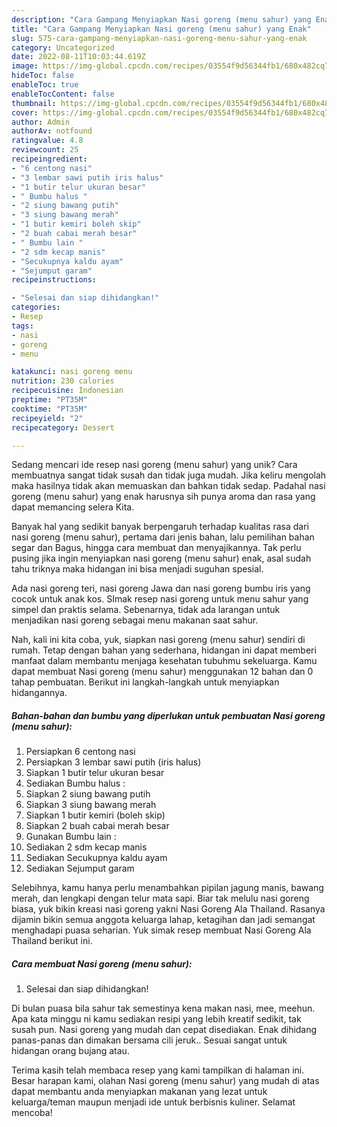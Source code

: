 ```yaml
---
description: "Cara Gampang Menyiapkan Nasi goreng (menu sahur) yang Enak"
title: "Cara Gampang Menyiapkan Nasi goreng (menu sahur) yang Enak"
slug: 575-cara-gampang-menyiapkan-nasi-goreng-menu-sahur-yang-enak
category: Uncategorized
date: 2022-08-11T10:03:44.619Z
image: https://img-global.cpcdn.com/recipes/03554f9d56344fb1/680x482cq70/nasi-goreng-menu-sahur-foto-resep-utama.jpg
hideToc: false
enableToc: true
enableTocContent: false
thumbnail: https://img-global.cpcdn.com/recipes/03554f9d56344fb1/680x482cq70/nasi-goreng-menu-sahur-foto-resep-utama.jpg
cover: https://img-global.cpcdn.com/recipes/03554f9d56344fb1/680x482cq70/nasi-goreng-menu-sahur-foto-resep-utama.jpg
author: Admin
authorAv: notfound
ratingvalue: 4.8
reviewcount: 25
recipeingredient:
- "6 centong nasi"
- "3 lembar sawi putih iris halus"
- "1 butir telur ukuran besar"
- " Bumbu halus "
- "2 siung bawang putih"
- "3 siung bawang merah"
- "1 butir kemiri boleh skip"
- "2 buah cabai merah besar"
- " Bumbu lain "
- "2 sdm kecap manis"
- "Secukupnya kaldu ayam"
- "Sejumput garam"
recipeinstructions:

- "Selesai dan siap dihidangkan!"
categories:
- Resep
tags:
- nasi
- goreng
- menu

katakunci: nasi goreng menu 
nutrition: 230 calories
recipecuisine: Indonesian
preptime: "PT35M"
cooktime: "PT35M"
recipeyield: "2"
recipecategory: Dessert

---
```





Sedang mencari ide resep nasi goreng (menu sahur) yang unik? Cara membuatnya sangat tidak susah dan tidak juga mudah. Jika keliru mengolah maka hasilnya tidak akan memuaskan dan bahkan tidak sedap. Padahal nasi goreng (menu sahur) yang enak harusnya sih punya aroma dan rasa yang dapat memancing selera Kita.





Banyak hal yang sedikit banyak berpengaruh terhadap kualitas rasa dari nasi goreng (menu sahur), pertama dari jenis bahan, lalu pemilihan bahan segar dan Bagus, hingga cara membuat dan menyajikannya. Tak perlu pusing jika ingin menyiapkan nasi goreng (menu sahur) enak,      asal sudah tahu triknya maka hidangan ini bisa menjadi suguhan spesial.














Ada nasi goreng teri, nasi goreng Jawa dan nasi goreng bumbu iris yang cocok untuk anak kos. SImak resep nasi goreng untuk menu sahur yang simpel dan praktis selama. Sebenarnya, tidak ada larangan untuk menjadikan nasi goreng sebagai menu makanan saat sahur.






Nah, kali ini kita coba, yuk, siapkan nasi goreng (menu sahur) sendiri di rumah. Tetap dengan bahan yang sederhana, hidangan ini dapat memberi manfaat dalam membantu menjaga kesehatan tubuhmu sekeluarga. Kamu dapat membuat Nasi goreng (menu sahur) menggunakan 12 bahan dan 0 tahap pembuatan. Berikut ini langkah-langkah untuk menyiapkan hidangannya.

<!--inarticleads1-->

##### Bahan-bahan dan bumbu yang diperlukan untuk pembuatan Nasi goreng (menu sahur):

1. Persiapkan 6 centong nasi
1. Persiapkan 3 lembar sawi putih (iris halus)
1. Siapkan 1 butir telur ukuran besar
1. Sediakan  Bumbu halus :
1. Siapkan 2 siung bawang putih
1. Siapkan 3 siung bawang merah
1. Siapkan 1 butir kemiri (boleh skip)
1. Siapkan 2 buah cabai merah besar
1. Gunakan  Bumbu lain :
1. Sediakan 2 sdm kecap manis
1. Sediakan Secukupnya kaldu ayam
1. Sediakan Sejumput garam


Selebihnya, kamu hanya perlu menambahkan pipilan jagung manis, bawang merah, dan lengkapi dengan telur mata sapi. Biar tak melulu nasi goreng biasa, yuk bikin kreasi nasi goreng yakni Nasi Goreng Ala Thailand. Rasanya dijamin bikin semua anggota keluarga lahap, ketagihan dan jadi semangat menghadapi puasa seharian. Yuk simak resep membuat Nasi Goreng Ala Thailand berikut ini. 

<!--inarticleads2-->

##### Cara membuat Nasi goreng (menu sahur):


1. Selesai dan siap dihidangkan!

Di bulan puasa bila sahur tak semestinya kena makan nasi, mee, meehun. Apa kata minggu ni kamu sediakan resipi yang lebih kreatif sedikit, tak susah pun. Nasi goreng yang mudah dan cepat disediakan. Enak dihidang panas-panas dan dimakan bersama cili jeruk.. Sesuai sangat untuk hidangan orang bujang atau. 

Terima kasih telah membaca resep yang kami tampilkan di halaman ini. Besar harapan kami, olahan Nasi goreng (menu sahur) yang mudah di atas dapat membantu anda menyiapkan makanan yang lezat untuk keluarga/teman maupun menjadi ide untuk berbisnis kuliner. Selamat mencoba!
